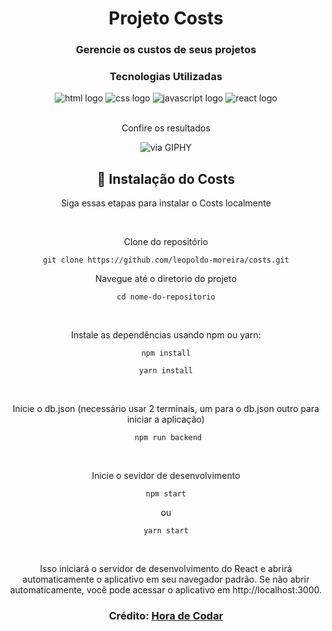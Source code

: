 <div align="center" styles="text-align:center">
  <h1>Projeto Costs</h1>
  <h3>Gerencie os custos de seus projetos</h3>
  
  
  
  ### Tecnologias Utilizadas
  <div styles="display:flex;flex-direction:row">
    <img alt="html logo" src="https://img.shields.io/badge/HTML-239120?logo=html5&logoColor=white&style=for-the-badge"/>
    <img alt="css logo" src="https://img.shields.io/badge/CSS-239120?logo=css3&logoColor=white&style=for-the-badge"/>
    <img alt="javascript logo" src="https://img.shields.io/badge/JavaScript-F7DF1E?logo=javascript&logoColor=black&style=for-the-badge"/>
    <img alt="react logo" src="https://img.shields.io/badge/React-20232A?logo=react&logoColor=61DAFB&style=for-the-badge"/>
  </div>

  <br>
  <p>Confire os resultados</p>

  ![via GIPHY](https://media.giphy.com/media/JSkzuZd1qqJSdD5bRa/giphy.gif)

<h2>🚀 Instalação do Costs</h2>
<p>Siga essas etapas para instalar o Costs localmente</p>

<br>

Clone do repositório

   `git clone https://github.com/leopoldo-moreira/costs.git`
<br>

Navegue até o diretorio do projeto


  
  ```
  cd nome-do-repositorio
  ```

   
<br>

Instale as dependências usando npm ou yarn:
<br>

   ```
  npm install
  ```

   ```
 yarn install
  ```
<br>

Inicie o db.json (necessário usar 2 terminais, um para o db.json outro para iniciar a aplicação)

 ```
  npm run backend
  ```
<br>

Inicie o sevidor de desenvolvimento
   ```
  npm start
  ```
  ou
   ```
  yarn start
  ```
<br>

<p>Isso iniciará o servidor de desenvolvimento do React e abrirá automaticamente o aplicativo em seu navegador padrão. Se não abrir automaticamente, você pode acessar o aplicativo em http://localhost:3000.</p>
  
  
  
  
  ### Crédito: <a href="https://www.youtube.com/watch?v=FXqX7oof0I4&list=PLnDvRpP8BneyVA0SZ2okm-QBojomniQVO">Hora de Codar</a>
</div>
